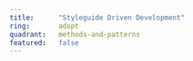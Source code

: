 ```yaml
---
title:      "Styleguide Driven Development"
ring:       adopt
quadrant:   methods-and-patterns
featured:   false
---
```

